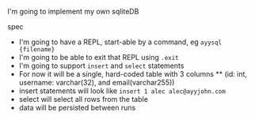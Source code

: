 I'm going to implement my own sqliteDB

spec
* I'm going to have a REPL, start-able by a command, eg `ayysql {filename}`
* I'm going to be able to exit that REPL using `.exit`
* I'm going to support `insert` and `select` statements
* For now it will be a single, hard-coded table with 3 columns
** (id: int, username: varchar(32), and email(varchar255))
* insert statements will look like `insert 1 alec alec@ayyjohn.com`
* select will select all rows from the table
* data will be persisted between runs